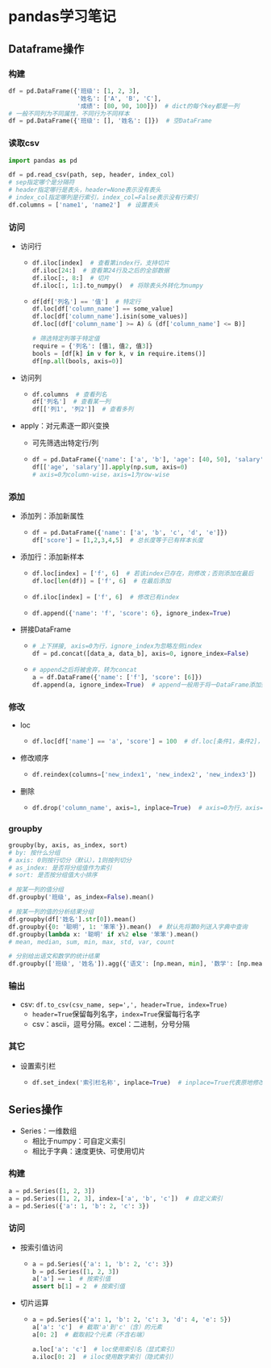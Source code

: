 # pandas学习笔记

## Dataframe操作

### 构建

```python
df = pd.DataFrame({'班级': [1, 2, 3],
                   '姓名': ['A', 'B', 'C'],
                   '成绩': [80, 90, 100]})  # dict的每个key都是一列
# 一般不同列为不同属性，不同行为不同样本
df = pd.DataFrame({'班级': [], '姓名': []})  # 空DataFrame
```

### 读取csv

```python
import pandas as pd

df = pd.read_csv(path, sep, header, index_col)
# sep指定哪个是分隔符
# header指定哪行是表头，header=None表示没有表头
# index_col指定哪列是行索引，index_col=False表示没有行索引
df.columns = ['name1', 'name2']  # 设置表头
```

### 访问

- 访问行

  - ```python
    df.iloc[index]  # 查看第index行，支持切片
    df.iloc[24:]  # 查看第24行及之后的全部数据
    df.iloc[:, 8:]  # 切片
    df.iloc[:, 1:].to_numpy()  # 将除表头外转化为numpy
    ```

  - ```python
    df[df['列名'] == '值']  # 特定行
    df.loc[df['column_name'] == some_value]
    df.loc[df['column_name'].isin(some_values)]
    df.loc[(df['column_name'] >= A) & (df['column_name'] <= B)]
    
    # 筛选特定列等于特定值
    require = {'列名': [值1, 值2, 值3]}
    bools = [df[k] in v for k, v in require.items()]
    df[np.all(bools, axis=0)]
    ```

- 访问列

  - ```python
    df.columns  # 查看列名
    df['列名']  # 查看某一列
    df[['列1', '列2']]  # 查看多列
    ```

- apply：对元素逐一即兴变换

  - 可先筛选出特定行/列
  
  - ```python
    df = pd.DataFrame({'name': ['a', 'b'], 'age': [40, 50], 'salary': [10, 29]})
    df[['age', 'salary']].apply(np.sum, axis=0)
    # axis=0为column-wise，axis=1为row-wise
    ```

### 添加

- 添加列：添加新属性

  - ```python
    df = pd.DataFrame({'name': ['a', 'b', 'c', 'd', 'e']})
    df['score'] = [1,2,3,4,5]  # 总长度等于已有样本长度
    ```

- 添加行：添加新样本

  - ```python
    df.loc[index] = ['f', 6]  # 若该index已存在，则修改；否则添加在最后
    df.loc[len(df)] = ['f', 6]  # 在最后添加
    ```

  - ```python
    df.iloc[index] = ['f', 6]  # 修改已有index
    ```

  - ```python
    df.append({'name': 'f', 'score': 6}, ignore_index=True)
    ```

- 拼接DataFrame

  - ```python
    # 上下拼接, axis=0为行，ignore_index为忽略左侧index
    df = pd.concat([data_a, data_b], axis=0, ignore_index=False)
    ```

  - ```python
    # append之后将被舍弃，转为concat
    a = df.DataFrame({'name': ['f'], 'score': [6]})
    df.append(a, ignore_index=True)  # append一般用于将一DataFrame添加到另一DataFrame之后
    ```

### 修改

- loc

  - ```python
    df.loc[df['name'] == 'a', 'score'] = 100  # df.loc[条件1，条件2]，条件可以为切片(:)，值，行索引/列标签名
    ```

- 修改顺序

  - ```python
    df.reindex(columns=['new_index1', 'new_index2', 'new_index3'])
    ```

- 删除

  - ```python
    df.drop('column_name', axis=1, inplace=True)  # axis=0为行，axis=1为列。inplace表示原地操作
    ```

### groupby

```python
groupby(by, axis, as_index, sort)
# by: 按什么分组
# axis: 0则按行切分（默认），1则按列切分
# as_index: 是否将分组值作为索引
# sort: 是否按分组值大小排序
```

```python
# 按某一列的值分组
df.groupby('班级', as_index=False).mean()

# 按某一列的值的分析结果分组
df.groupby(df['姓名'].str[0]).mean()
df.groupby({0: '聪明', 1: '笨笨'}).mean()  # 默认先将第0列送入字典中查询
df.groupby(lambda x: '聪明' if x%2 else '笨笨').mean()
# mean, median, sum, min, max, std, var, count
```

```python
# 分别给出语文和数学的统计结果
df.groupby(['班级', '姓名']).agg({'语文': [np.mean, min], '数学': [np.mean, max]})
```

### 输出

- csv: `df.to_csv(csv_name, sep=',', header=True, index=True)`
  - `header=True`保留每列名字，`index=True`保留每行名字
  - csv：ascii，逗号分隔。excel：二进制，分号分隔

### 其它

- 设置索引栏

  - ```python
    df.set_index('索引栏名称', inplace=True)  # inplace=True代表原地修改
    ```

## Series操作

- Series：一维数组
  - 相比于numpy：可自定义索引
  - 相比于字典：速度更快、可使用切片

### 构建

```python
a = pd.Series([1, 2, 3])
a = pd.Series([1, 2, 3], index=['a', 'b', 'c'])  # 自定义索引
a = pd.Series({'a': 1, 'b': 2, 'c': 3})
```

### 访问

- 按索引值访问

  - ```python
    a = pd.Series({'a': 1, 'b': 2, 'c': 3})
    b = pd.Series([1, 2, 3])
    a['a'] == 1  # 按索引值
    assert b[1] = 2  # 按索引值  
    ```

- 切片运算

  - ```python
    a = pd.Series({'a': 1, 'b': 2, 'c': 3, 'd': 4, 'e': 5})
    a['a': 'c']  # 截取'a'到'c'（含）的元素
    a[0: 2]  # 截取前2个元素（不含右端）
    
    a.loc['a': 'c']  # loc使用索引名（显式索引）
    a.iloc[0: 2]  # iloc使用数字索引（隐式索引）
    ```



